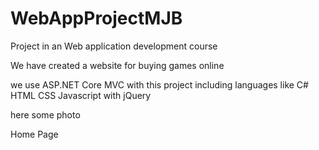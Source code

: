 # WebAppProjectMJB

Project in an Web application development course

We have created a website for buying games online

we use ASP.NET Core MVC with this project including languages like C# HTML CSS Javascript with jQuery

here some photo

Home Page

